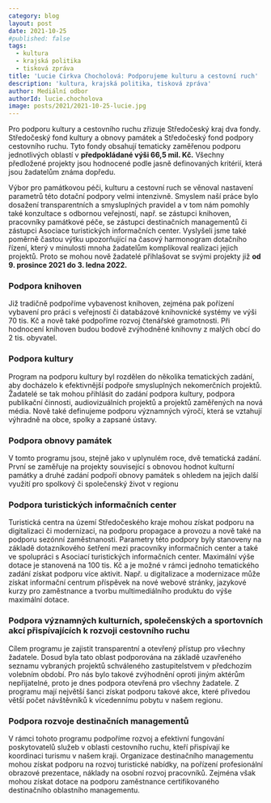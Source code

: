 ```yaml
---
category: blog
layout: post
date: 2021-10-25
#published: false
tags: 
  - kultura
  - krajská politika
  - tisková zpráva
title: 'Lucie Cirkva Chocholová: Podporujeme kulturu a cestovní ruch'
description: 'kultura, krajská politika, tisková zpráva'
author: Mediální odbor
authorId: lucie.chocholova
image: posts/2021/2021-10-25-lucie.jpg
---
```


Pro podporu kultury a cestovního ruchu zřizuje Středočeský kraj dva fondy.  Středočeský fond kultury a obnovy památek a Středočeský fond podpory cestovního ruchu. Tyto fondy obsahují tematicky zaměřenou podporu jednotlivých oblastí v **předpokládané výši 66,5 mil. Kč.** Všechny předložené projekty jsou hodnocené podle jasně definovaných kritérií, která jsou žadatelům známa dopředu. 

Výbor pro památkovou péči, kulturu a cestovní ruch se věnoval nastavení parametrů této dotační podpory velmi intenzivně. Smyslem naší práce bylo dosažení transparentních a smysluplných pravidel a v tom nám pomohly také konzultace s odbornou veřejností, např. se zástupci knihoven, pracovníky památkové péče, se zástupci destinačních managementů či zástupci Asociace turistických informačních center. Vyslyšeli jsme také poměrně častou výtku upozorňující na časový harmonogram dotačního řízení, který v minulosti mnoha žadatelům komplikoval realizaci jejich projektů. Proto se mohou nově žadatelé přihlašovat se svými projekty již **od 9. prosince 2021 do 3. ledna 2022.** 

### Podpora knihoven
Již tradičně podpoříme vybavenost knihoven, zejména pak pořízení vybavení pro práci s veřejností či databázové knihovnické systémy ve výši 70 tis. Kč a nově také podpoříme rozvoj čtenářské gramotnosti. Při hodnocení knihoven budou bodově zvýhodněné knihovny z malých obcí do 2 tis. obyvatel. 

### Podpora kultury
Program na podporu kultury byl rozdělen do několika tematických zadání, aby docházelo k efektivnější podpoře smysluplných nekomerčních projektů. Žadatelé se tak mohou přihlásit do zadání podpora kultury, podpora publikační činnosti, audiovizuálních projektů a projektů zaměřených na nová média. Nově také definujeme podporu významných výročí, která se vztahují výhradně na obce, spolky a zapsané ústavy. 

### Podpora obnovy památek
V tomto programu jsou, stejně jako v uplynulém roce, dvě tematická zadání. První se zaměřuje na projekty související s obnovou hodnot kulturní památky a druhé zadání podpoří obnovy památek s ohledem na jejich další využití pro spolkový či společenský život v regionu 

### Podpora turistických informačních center
Turistická centra na území Středočeského kraje mohou získat podporu na digitalizaci či modernizaci, na podporu propagace a provozu a nově také na podporu sezónní zaměstnanosti. Parametry této podpory byly stanoveny na základě dotazníkového šetření mezi pracovníky informačních center a také ve spolupráci s Asociací turistických informačních center. Maximální výše dotace je stanovená na 100 tis. Kč a je možné v rámci jednoho tematického zadání získat podporu více aktivit. Např. u digitalizace a modernizace může získat informační centrum příspěvek na nové webové stránky, jazykové kurzy pro zaměstnance a tvorbu multimediálního produktu do výše maximální dotace. 

### Podpora významných kulturních, společenských a sportovních akcí přispívajících k rozvoji cestovního ruchu
Cílem programu je zajistit transparentní a otevřený přístup pro všechny žadatele. Dosud byla tato oblast podporována na základě uzavřeného seznamu vybraných projektů schváleného zastupitelstvem v předchozím volebním období. Pro nás bylo takové zvýhodnění oproti jiným aktérům nepřijatelné, proto je dnes podpora otevřená pro všechny žadatele.  Z programu mají největší šanci získat podporu takové akce, které přivedou větší počet návštěvníků k vícedennímu pobytu v našem regionu. 

### Podpora rozvoje destinačních managementů 
V rámci tohoto programu podpoříme rozvoj a efektivní fungování poskytovatelů služeb v oblasti cestovního ruchu, kteří přispívají ke koordinaci turismu v našem kraji. Organizace destinačního managementu mohou získat podporu na rozvoj turistické nabídky, na pořízení profesionální obrazové prezentace, náklady na osobní rozvoj pracovníků. Zejména však mohou získat dotace na podporu zaměstnance certifikovaného destinačního oblastního managementu.  

